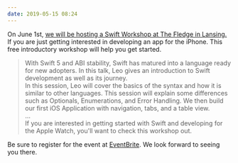 ```yaml
---
date: 2019-05-15 08:24
---
```

On June 1st, [we will be hosting a Swift Workshop at The Fledge in
Lansing.](https://www.eventbrite.com/e/swift-workshop-developing-your-first-iphone-app-and-more-tickets-61102713862?utm-medium=discovery&utm-campaign=social&utm-content=attendeeshare&aff=escb&utm-source=brightdgit&utm-term=listing)
If you are just getting interested in developing an app for the iPhone.
This free introductory workshop will help you get started.

> With Swift 5 and ABI stability, Swift has matured into a language
> ready for new adopters. In this talk, Leo gives an introduction to
> Swift development as well as its journey.\
> In this session, Leo will cover the basics of the syntax and how it is
> similar to other languages. This session will explain some differences
> such as Optionals, Enumerations, and Error Handling. We then build our
> first iOS Application with navigation, tabs, and a table view.\
> \...\
> If you are interested in getting started with Swift and developing for
> the Apple Watch, you'll want to check this workshop out.

Be sure to register for the event at
[EventBrite](https://www.eventbrite.com/e/swift-workshop-developing-your-first-iphone-app-and-more-tickets-61102713862?utm-medium=discovery&utm-campaign=social&utm-content=attendeeshare&aff=escb&utm-source=cp&utm-term=listing).
We look forward to seeing you there.
